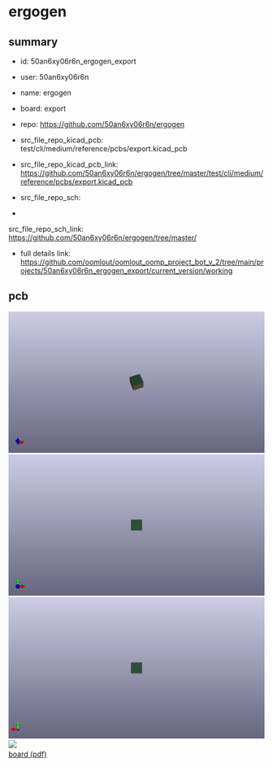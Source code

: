 # ergogen
 
## summary 
* id: 50an6xy06r6n_ergogen_export
* user: 50an6xy06r6n
* name: ergogen
* board: export
* repo: https://github.com/50an6xy06r6n/ergogen
* src_file_repo_kicad_pcb: test/cli/medium/reference/pcbs/export.kicad_pcb
* src_file_repo_kicad_pcb_link: https://github.com/50an6xy06r6n/ergogen/tree/master/test/cli/medium/reference/pcbs/export.kicad_pcb


* src_file_repo_sch: 
*
 src_file_repo_sch_link: https://github.com/50an6xy06r6n/ergogen/tree/master/
* full details link: https://github.com/oomlout/oomlout_oomp_project_bot_v_2/tree/main/projects/50an6xy06r6n_ergogen_export/current_version/working  


## pcb  
![](working_3d_600.png) 
![](working_3d_front_600.png)  
![](working_3d_back_600.png)  
![](working_600.png)  
[board (pdf)](working.pdf)  




